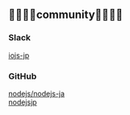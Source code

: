 ## 👨‍👩‍👦‍👦community👨‍👩‍👧‍👧
### Slack
[iojs-jp](https://iojs-jp-slack.herokuapp.com/)

### GitHub
[nodejs/nodejs-ja](https://github.com/nodejs/nodejs-ja)  
[nodejsjp](https://github.com/nodejsjp)
